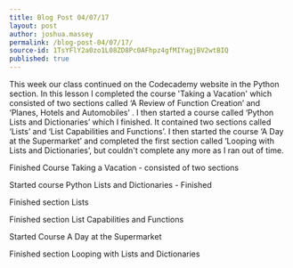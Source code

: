 ```yaml
---
title: Blog Post 04/07/17
layout: post
author: joshua.massey
permalink: /blog-post-04/07/17/
source-id: 1TsYFlY2a0zo1L08ZD8Pc0AFhpz4gfMIYagjBV2wtBIQ
published: true
---
```

This week our class continued on the Codecademy website in the Python section. In this lesson I completed the course 'Taking a Vacation'  which consisted of two sections called ‘A Review of Function Creation’ and ‘Planes, Hotels and Automobiles’ . I then started a course called ‘Python Lists and Dictionaries’ which I finished. It contained two sections called ‘Lists’ and ‘List Capabilities and Functions’. I then started the course ‘A Day at the Supermarket’ and completed the first section called ‘Looping with Lists and Dictionaries’, but couldn't complete any more as I ran out of time. 

Finished Course Taking a Vacation - consisted of two sections

Started course Python Lists and Dictionaries - Finished

Finished section Lists

Finished section List Capabilities and Functions

Started Course A Day at the Supermarket

Finished section Looping with Lists and Dictionaries

